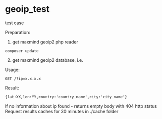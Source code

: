 # geoip_test
test case

Preparation:
1. get maxmind geoip2 php reader
```
composer update
```

2. get maxmind geoip2 database, i.e. 

Usage:
```
GET /?ip=x.x.x.x
```
Result:
```
{lat:XX,lon:YY,country:'country_name',city:'city_name'}
```
If no information about ip found - returns empty body with 404 http status
Request results caches for 30 minutes in ./cache folder